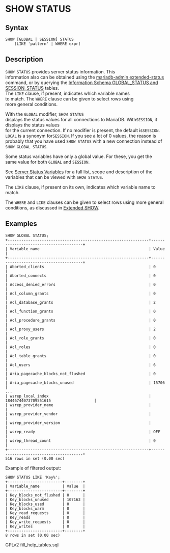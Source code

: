 # SHOW STATUS

## Syntax

```
SHOW [GLOBAL | SESSION] STATUS
    [LIKE 'pattern' | WHERE expr]
```

## Description

`SHOW STATUS` provides server status information. This\
information also can be obtained using the [mariadb-admin extended-status](../../../../clients-and-utilities/administrative-tools/mariadb-admin.md) command, or by querying the [Information Schema GLOBAL\_STATUS and SESSION\_STATUS](../system-tables/information-schema/information-schema-tables/information-schema-global_status-and-session_status-tables.md) tables.\
The `LIKE` clause, if present, indicates which variable names\
to match. The `WHERE` clause can be given to select rows using\
more general conditions.

With the `GLOBAL` modifier, `SHOW STATUS`\
displays the status values for all connections to MariaDB. With`SESSION`, it displays the status values\
for the current connection. If no modifier is present, the default is`SESSION`. `LOCAL` is a synonym for`SESSION`. If you see a lot of 0 values, the reason is probably that you have used `SHOW STATUS` with a new connection instead of `SHOW GLOBAL STATUS`.

Some status variables have only a global value. For these, you get the\
same value for both `GLOBAL` and `SESSION`.

See [Server Status Variables](../../../../ha-and-performance/optimization-and-tuning/system-variables/server-status-variables.md) for a full list, scope and description of the variables that can be viewed with `SHOW STATUS`.

The `LIKE` clause, if present on its own, indicates which variable name to match.

The `WHERE` and `LIKE` clauses can be given to select rows using more general conditions, as discussed in [Extended SHOW](extended-show.md).

## Examples

```
SHOW GLOBAL STATUS;
+--------------------------------------------------------------+----------------------------------------+
| Variable_name                                                | Value                                  |
+--------------------------------------------------------------+----------------------------------------+
| Aborted_clients                                              | 0                                      |
| Aborted_connects                                             | 0                                      |
| Access_denied_errors                                         | 0                                      |
| Acl_column_grants                                            | 0                                      |
| Acl_database_grants                                          | 2                                      |
| Acl_function_grants                                          | 0                                      |
| Acl_procedure_grants                                         | 0                                      |
| Acl_proxy_users                                              | 2                                      |
| Acl_role_grants                                              | 0                                      |
| Acl_roles                                                    | 0                                      |
| Acl_table_grants                                             | 0                                      |
| Acl_users                                                    | 6                                      |
| Aria_pagecache_blocks_not_flushed                            | 0                                      |
| Aria_pagecache_blocks_unused                                 | 15706                                  |
...
| wsrep_local_index                                            | 18446744073709551615                   |
| wsrep_provider_name                                          |                                        |
| wsrep_provider_vendor                                        |                                        |
| wsrep_provider_version                                       |                                        |
| wsrep_ready                                                  | OFF                                    |
| wsrep_thread_count                                           | 0                                      |
+--------------------------------------------------------------+----------------------------------------+
516 rows in set (0.00 sec)
```

Example of filtered output:

```
SHOW STATUS LIKE 'Key%';
+------------------------+--------+
| Variable_name          | Value  |
+------------------------+--------+
| Key_blocks_not_flushed | 0      |
| Key_blocks_unused      | 107163 |
| Key_blocks_used        | 0      |
| Key_blocks_warm        | 0      |
| Key_read_requests      | 0      |
| Key_reads              | 0      |
| Key_write_requests     | 0      |
| Key_writes             | 0      |
+------------------------+--------+
8 rows in set (0.00 sec)
```

GPLv2 fill\_help\_tables.sql
